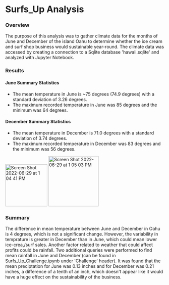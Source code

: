 # Surfs_Up Analysis
### Overview
The purpose of this analysis was to gather climate data for the months of June and December of the island Oahu to determine whether the ice cream and surf shop business would sustainable year-round. 
The climate data was accessed by creating a connection to a Sqlite database 'hawaii.sqlite' and analyzed with Jupyter Notebook.

### Results
#### June Summary Statistics
- The mean temperature in June is ~75 degrees (74.9 degrees) with a standard deviation of 3.26 degrees. 
- The maximum recorded temperature in June was 85 degrees and the minimum was 64 degrees. 

#### December Summary Statistics
- The mean temperature in December is 71.0 degrees with a standard deviation of 3.74 degrees. 
- The maximum recorded temperature in December was 83 degrees and the minimum was 56 degrees.

<img width="133" alt="Screen Shot 2022-06-29 at 1 04 41 PM" src="https://user-images.githubusercontent.com/99444856/176505493-b2b9320b-d39e-4747-822a-b2cecda7d8c6.png"> <img width="159" alt="Screen Shot 2022-06-29 at 1 05 03 PM" src="https://user-images.githubusercontent.com/99444856/176505554-29906959-deee-464a-88d9-091694fbbe91.png">

### Summary
The difference in mean temperature between June and December in Oahu is 4 degrees, which is not a significant change. However, the variability in temprature is greater in December than in June, which could mean lower ice-crea,/surf sales. 
Another factor related to weather that could affect profits could be rainfall. Two additional queries were performed to find mean rainfall in June and December (can be found in Surfs_Up_Challenge.ipynb under 'Challenge' header). It was found that the mean preciptation for June was 0.13 inches and for December was 0.21 inches, a difference of a tenth of an inch, which doesn't appear like it would have a huge effect on the sustainability of the business. 


